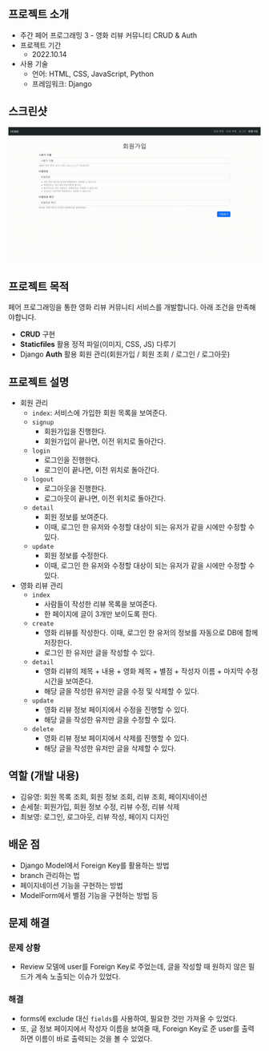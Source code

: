 ## 프로젝트 소개

- 주간 페어 프로그래밍 3 - 영화 리뷰 커뮤니티 CRUD & Auth
- 프로젝트 기간
  - 2022.10.14
- 사용 기술
  - 언어: HTML, CSS, JavaScript, Python
  - 프레임워크: Django



## 스크린샷

![pair3](Assets/README.assets/pair3.gif)



## 프로젝트 목적

페어 프로그래밍을 통한 영화 리뷰 커뮤니티 서비스를 개발합니다. 아래 조건을 만족해야합니다.

- **CRUD** 구현
- **Staticfiles** 활용 정적 파일(이미지, CSS, JS) 다루기
- Django **Auth** 활용 회원 관리(회원가입 / 회원 조회 / 로그인 / 로그아웃)



## 프로젝트 설명

- 회원 관리
  - `index`: 서비스에 가입한 회원 목록을 보여준다.
  - `signup`
    - 회원가입을 진행한다.
    - 회원가입이 끝나면, 이전 위치로 돌아간다.
  - `login`
    - 로그인을 진행한다.
    - 로그인이 끝나면, 이전 위치로 돌아간다.
  - `logout`
    - 로그아웃을 진행한다.
    - 로그아웃이 끝나면, 이전 위치로 돌아간다.
  - `detail`
    - 회원 정보를 보여준다.
    - 이때, 로그인 한 유저와 수정할 대상이 되는 유저가 같을 시에만 수정할 수 있다.
  - `update`
    - 회원 정보를 수정한다.
    - 이때, 로그인 한 유저와 수정할 대상이 되는 유저가 같을 시에만 수정할 수 있다.
- 영화 리뷰 관리
  - `index`
    - 사람들이 작성한 리뷰 목록을 보여준다.
    - 한 페이지에 글이 3개만 보이도록 한다.
  - `create`
    - 영화 리뷰를 작성한다. 이때, 로그인 한 유저의 정보를 자동으로 DB에 함께 저장한다.
    - 로그인 한 유저만 글을 작성할 수 있다.
  - `detail`
    - 영화 리뷰의 제목 + 내용 + 영화 제목 + 별점 + 작성자 이름 + 마지막 수정 시간을 보여준다.
    - 해당 글을 작성한 유저만 글을 수정 및 삭제할 수 있다.
  - `update`
    - 영화 리뷰 정보 페이지에서 수정을 진행할 수 있다.
    - 해당 글을 작성한 유저만 글을 수정할 수 있다.
  - `delete`
    - 영화 리뷰 정보 페이지에서 삭제를 진행할 수 있다.
    - 해당 글을 작성한 유저만 글을 삭제할 수 있다.



## 역할 (개발 내용)

- 김유영: 회원 목록 조회, 회원 정보 조회, 리뷰 조회, 페이지네이션
- 손세철: 회원가입, 회원 정보 수정, 리뷰 수정, 리뷰 삭제
- 최보영: 로그인, 로그아웃, 리뷰 작성, 페이지 디자인



## 배운 점

- Django Model에서 Foreign Key를 활용하는 방법
- branch 관리하는 법
- 페이지네이션 기능을 구현하는 방법
- ModelForm에서 별점 기능을 구현하는 방법 등



## 문제 해결

### 문제 상황

- Review 모델에 user를 Foreign Key로 주었는데, 글을 작성할 때 원하지 않은 필드가 계속 노출되는 이슈가 있었다.

### 해결

- forms에 exclude 대신 `fields`를 사용하여, 필요한 것만 가져올 수 있었다.
- 또, 글 정보 페이지에서 작성자 이름을 보여줄 때, Foreign Key로 준 user를 출력하면 이름이 바로 출력되는 것을 볼 수 있었다.

